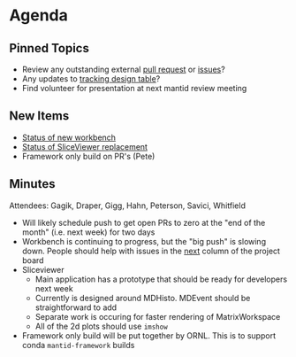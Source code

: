 Agenda
======

Pinned Topics
-------------
* Review any outstanding external [pull request](https://github.com/mantidproject/mantid/pulls?utf8=%E2%9C%93&q=is%3Apr+is%3Aopen+-label%3A%22State%3A+In+Progress%22) or [issues](https://github.com/mantidproject/mantid/issues)?
* Any updates to [tracking design table](https://github.com/mantidproject/documents/blob/master/Project-Management/TechnicalSteeringCommittee/reports/TSC-TrackingDesignProposals.md)?
* Find volunteer for presentation at next mantid review meeting

New Items
---------
* [Status of new workbench](https://github.com/mantidproject/mantid/projects/9)
* [Status of SliceViewer replacement](https://github.com/mantidproject/mantid/projects/19)
* Framework only build on PR's (Pete)

Minutes
-------
Attendees: Gagik, Draper, Gigg, Hahn, Peterson, Savici, Whitfield

* Will likely schedule push to get open PRs to zero at the "end of the month" (i.e. next week) for two days
* Workbench is continuing to progress, but the "big push" is slowing down. People should help with issues in the [next](https://github.com/mantidproject/mantid/projects/9) column of the project board
* Sliceviewer
  * Main application has a prototype that should be ready for developers next week
  * Currently is designed around MDHisto. MDEvent should be straightforward to add
  * Separate work is occuring for faster rendering of MatrixWorkspace
  * All of the 2d plots should use `imshow`
* Framework only build will be put together by ORNL. This is to support conda `mantid-framework` builds

